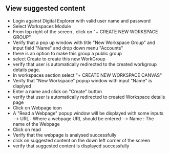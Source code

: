## View suggested content 

- Login against Digital Explorer with valid user name and password 
- Select Workspaces Module
- From top right of the screen , click on "+ CREATE NEW WORKSPACE GROUP"
- Verify that a pop up window with title "New Workspace Group" and input field "Name" and drop down menu "Accounts"
- there is an option to make this group a public group 
- select Create to create this new WorkGroup
- verify that user is automatically redirected to the created workgroup details page.
- In workspaces section select "+ CREATE NEW WORKSPACE CANVAS"
- Verify that "New Workspace" popup window with input "Name" is diaplyed
- Enter a name and click on "Create" button
- verify that user is automatically redirected to created Workspace details page
- Click on Webpage icon 
- A "Read a Webpage" popup window will be displayed with some inputs 
  --> URL : Where a webpage URL should be entered
  --> Name : The name of the Webpage 
- Click on read 
- Verify that the webpage is analysed successfully 
- click on suggested content on the down left corner of the screen
- verify that suggested content is displayed successfully 

